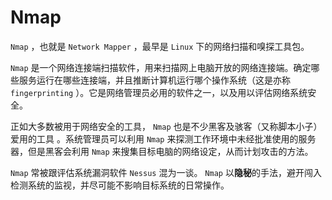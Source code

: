 # Nmap

`Nmap` ，也就是 `Network Mapper` ，最早是 `Linux` 下的网络扫描和嗅探工具包。

`Nmap` 是一个网络连接端扫描软件，用来扫描网上电脑开放的网络连接端。确定哪些服务运行在哪些连接端，并且推断计算机运行哪个操作系统（这是亦称 `fingerprinting` ）。它是网络管理员必用的软件之一，以及用以评估网络系统安全。

正如大多数被用于网络安全的工具， `Nmap` 也是不少黑客及骇客（又称脚本小子）爱用的工具 。系统管理员可以利用 `Nmap` 来探测工作环境中未经批准使用的服务器，但是黑客会利用 `Nmap` 来搜集目标电脑的网络设定，从而计划攻击的方法。

`Nmap` 常被跟评估系统漏洞软件 `Nessus` 混为一谈。 `Nmap` 以**隐秘**的手法，避开闯入检测系统的监视，并尽可能不影响目标系统的日常操作。
